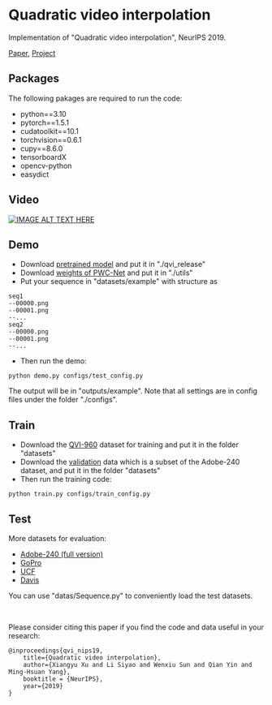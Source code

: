 # Quadratic video interpolation

Implementation of "Quadratic video interpolation", NeurIPS 2019.

[Paper](https://arxiv.org/abs/1911.00627), [Project](https://sites.google.com/view/xiangyuxu/qvi_nips19)

## Packages

The following pakages are required to run the code:

- python==3.10
- pytorch==1.5.1
- cudatoolkit==10.1
- torchvision==0.6.1
- cupy==8.6.0
- tensorboardX
- opencv-python
- easydict

## Video

[![IMAGE ALT TEXT HERE](https://img.youtube.com/vi/vemHEbkWMAI/0.jpg)](https://www.youtube.com/watch?v=vemHEbkWMAI)

## Demo

- Download [pretrained model](https://www.dropbox.com/s/5auirpk1tijxo1v/model.pt?dl=0) and put it in "./qvi_release"
- Download [weights of PWC-Net](https://www.dropbox.com/s/afsqhlzu0rarpmf/pwc-checkpoint.pt?dl=0) and put it in "./utils"
- Put your sequence in "datasets/example" with structure as

```
seq1
--00000.png
--00001.png
--...
seq2
--00000.png
--00001.png
--...
```

- Then run the demo:

```
python demo.py configs/test_config.py
```

The output will be in "outputs/example". Note that all settings are in config files under the folder "./configs".

## Train

- Download the [QVI-960](https://www.dropbox.com/s/4i6ff6o62sp2f69/QVI-960.zip?dl=0) dataset for training and put it in the folder "datasets"
- Download the [validation](https://www.dropbox.com/s/u50kpbj08cuucmu/Adobe240_validation.zip?dl=0) data which is a subset of the Adobe-240 dataset, and put it in the folder "datasets"
- Then run the training code:

```
python train.py configs/train_config.py
```

## Test

More datasets for evaluation:

- [Adobe-240 (full version)](https://www.google.com/url?q=https%3A%2F%2Fwww.dropbox.com%2Fs%2Fpwjbbrcyk1woqxu%2Fadobe240.zip%3Fdl%3D0&sa=D&sntz=1&usg=AFQjCNHsNzXN1lu-LohDckNdFvIcJZmv4w)
- [GoPro](https://drive.google.com/file/d/1SlURvdQsokgsoyTosAaELc4zRjQz9T2U/view)
- [UCF](https://www.google.com/url?q=https%3A%2F%2Fwww.dropbox.com%2Fs%2Fdbihqk5deobn0f7%2Fucf101_extracted.zip%3Fdl%3D0&sa=D&sntz=1&usg=AFQjCNE8CyLdENKhJf2eyFUWu6G2D1iJUQ)
- [Davis](https://www.google.com/url?q=https%3A%2F%2Fwww.dropbox.com%2Fs%2F9t6x7fi9ui0x6bt%2Fdavis-90.zip%3Fdl%3D0&sa=D&sntz=1&usg=AFQjCNG7jT-Up65GD33d1tUftjPYNdQxkg)

You can use "datas/Sequence.py" to conveniently load the test datasets.

&nbsp;
&nbsp;

Please consider citing this paper if you find the code and data useful in your research:

```
@inproceedings{qvi_nips19,
	title={Quadratic video interpolation},
	author={Xiangyu Xu and Li Siyao and Wenxiu Sun and Qian Yin and Ming-Hsuan Yang},
	booktitle = {NeurIPS},
	year={2019}
}
```
